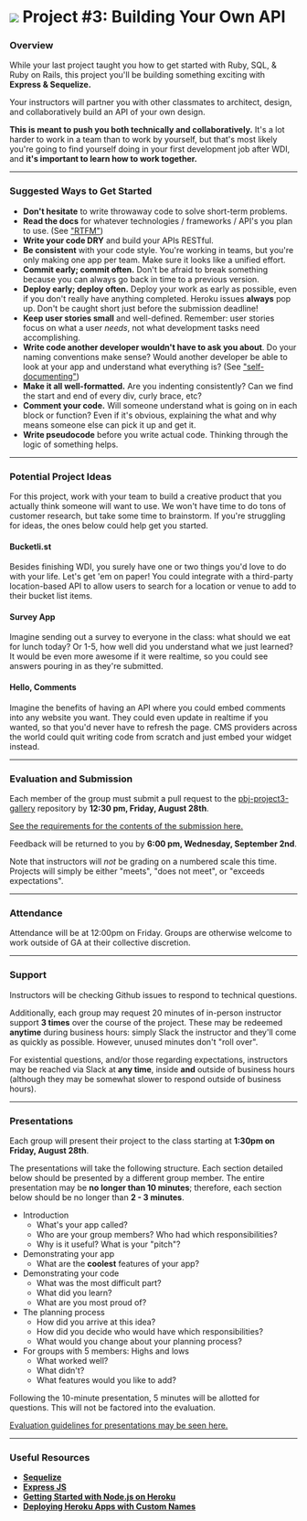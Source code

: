 # ![](https://ga-dash.s3.amazonaws.com/production/assets/logo-9f88ae6c9c3871690e33280fcf557f33.png) Project #3: Building Your Own API

### Overview

While your last project taught you how to get started with Ruby, SQL, & Ruby on Rails, this project you'll be building something exciting with **Express & Sequelize.**

Your instructors will partner you with other classmates to architect, design, and collaboratively build an API of your own design.

**This is meant to push you both technically and collaboratively.** It's a lot harder to work in a team than to work by yourself, but that's most likely you're going to find yourself doing in your first development job after WDI, and **it's important to learn how to work together.**

---

### Suggested Ways to Get Started

* **Don't hesitate** to write throwaway code to solve short-term problems.
* **Read the docs** for whatever technologies / frameworks / API's you plan to use. (See ["RTFM"](https://en.wikipedia.org/wiki/RTFM))
* **Write your code DRY** and build your APIs RESTful.
* **Be consistent** with your code style. You're working in teams, but you're only making one app per team. Make sure it looks like a unified effort.
* **Commit early; commit often.** Don't be afraid to break something because you can always go back in time to a previous version.
* **Deploy early; deploy often.** Deploy your work as early as possible, even if you don't really have anything completed. Heroku issues **always** pop up. Don't be caught short just before the submission deadline!
* **Keep user stories small** and well-defined. Remember: user stories focus on what a user *needs*, not what development tasks need accomplishing.
* **Write code another developer wouldn't have to ask you about**. Do your naming conventions make sense? Would another developer be able to look at your app and understand what everything is? (See ["self-documenting"](https://en.wikipedia.org/wiki/Self-documenting))
* **Make it all well-formatted.** Are you indenting consistently? Can we find the start and end of every div, curly brace, etc?
* **Comment your code.** Will someone understand what is going on in each block or function? Even if it's obvious, explaining the what and why means someone else can pick it up and get it.
* **Write pseudocode** before you write actual code. Thinking through the logic of something helps.


---

### Potential Project Ideas

For this project, work with your team to build a creative product that you actually think someone will want to use. We won't have time to do tons of customer research, but take some time to brainstorm. If you're struggling for ideas, the ones below could help get you started.

#### Bucketli.st
Besides finishing WDI, you surely have one or two things you'd love to do with your life. Let's get 'em on paper! You could integrate with a third-party location-based API to allow users to search for a location or venue to add to their bucket list items.

#### Survey App
Imagine sending out a survey to everyone in the class: what should we eat for lunch today? Or 1-5, how well did you understand what we just learned? It would be even more awesome if it were realtime, so you could see answers pouring in as they're submitted.

#### Hello, Comments
Imagine the benefits of having an API where you could embed comments into any website you want. They could even update in realtime if you wanted, so that you'd never have to refresh the page. CMS providers across the world could quit writing code from scratch and just embed your widget instead.

---

### Evaluation and Submission

Each member of the group must submit a pull request to the [pbj-project3-gallery](https://github.com/ga-dc/pbj-project3-gallery) repository by **12:30 pm, Friday, August 28th**.

[See the requirements for the contents of the submission here.](evaluation.md)

Feedback will be returned to you by **6:00 pm, Wednesday, September 2nd**.

Note that instructors will *not* be grading on a numbered scale this time. Projects will simply be either "meets", "does not meet", or "exceeds expectations".

---

### Attendance

Attendance will be at 12:00pm on Friday. Groups are otherwise welcome to work outside of GA at their collective discretion.

---

### Support

Instructors will be checking Github issues to respond to technical questions.

Additionally, each group may request 20 minutes of in-person instructor support **3 times** over the course of the project. These may be redeemed **anytime** during business hours: simply Slack the instructor and they'll come as quickly as possible. However, unused minutes don't "roll over".

For existential questions, and/or those regarding expectations, instructors may be reached via Slack at **any time**, inside **and** outside of business hours (although they may be somewhat slower to respond outside of business hours).

---

### Presentations

Each group will present their project to the class starting at **1:30pm on Friday, August 28th**.

The presentations will take the following structure. Each section detailed below should be presented by a different group member. The entire presentation may be **no longer than 10 minutes**; therefore, each section below should be no longer than **2 - 3 minutes**.

- Introduction
  - What's your app called?
  - Who are your group members? Who had which responsibilities?
  - Why is it useful? What is your "pitch"?
- Demonstrating your app
  - What are the **coolest** features of your app?
- Demonstrating your code
  - What was the most difficult part?
  - What did you learn?
  - What are you most proud of?
- The planning process
  - How did you arrive at this idea?
  - How did you decide who would have which responsibilities?
  - What would you change about your planning process?
- For groups with 5 members: Highs and lows
  - What worked well?
  - What didn't?
  - What features would you like to add?

Following the 10-minute presentation, 5 minutes will be allotted for questions. This will not be factored into the evaluation.

[Evaluation guidelines for presentations may be seen here.](evaluation.md)

---

### Useful Resources

* **[Sequelize](http://docs.sequelizejs.com/en/latest/)**
* **[Express JS](http://expressjs.com/)**
* **[Getting Started with Node.js on Heroku](https://devcenter.heroku.com/articles/getting-started-with-nodejs)**
* **[Deploying Heroku Apps with Custom Names](https://devcenter.heroku.com/articles/renaming-apps)**
